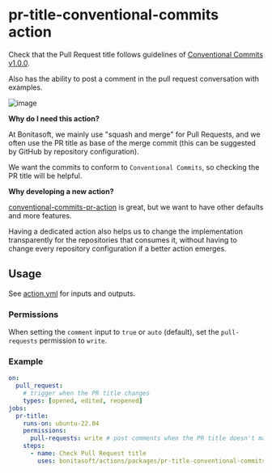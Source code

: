 # pr-title-conventional-commits action

Check that the Pull Request title follows guidelines of [Conventional Commits v1.0.0](https://www.conventionalcommits.org/en/v1.0.0/).

Also has the ability to post a comment in the pull request conversation with examples.

![image](https://user-images.githubusercontent.com/12074633/108867820-91325700-75c3-11eb-8820-4b55abe01c35.png)

**Why do I need this action?**

At Bonitasoft, we mainly use "squash and merge" for Pull Requests, and we often use the PR title as base of the merge commit (this can be suggested by GitHub by repository configuration).

We want the commits to conform to `Conventional Commits`, so checking the PR title will be helpful.


**Why developing a new action?**

[conventional-commits-pr-action](https://github.com/jef/conventional-commits-pr-action) is great, but we want to have other defaults and more features.

Having a dedicated action also helps us to change the implementation transparently for the repositories that consumes it, without having
to change every repository configuration if a better action emerges.

## Usage

See [action.yml](./action.yml) for inputs and outputs.


### Permissions

When setting the `comment` input to `true` or `auto` (default), set the `pull-requests` permission to `write`.

### Example

```yaml
on:
  pull_request:
    # trigger when the PR title changes
    types: [opened, edited, reopened]
jobs:
  pr-title:
    runs-on: ubuntu-22.04
    permissions:
      pull-requests: write # post comments when the PR title doesn't match the "Conventional Commits" rules
    steps:
      - name: Check Pull Request title
        uses: bonitasoft/actions/packages/pr-title-conventional-commits@TAGNAME
```
